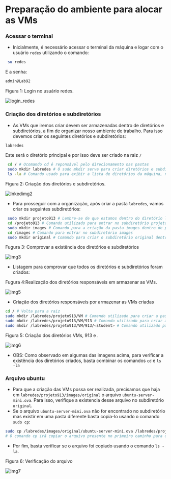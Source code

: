 # Preparação do ambiente para alocar as VMs

### Acessar o terminal
* Inicialmente, é necessário acessar o terminal da máquina e logar com o usuário ```redes``` utilizando o comando:
```bash
 su redes
```
E a senha:
```bash
admin@Lab92
```
Figura 1: Login no usuário redes.

![login_redes](https://user-images.githubusercontent.com/80183918/184625891-ce6bb0c1-d7bc-44c3-93cd-0494ec2057db.png)


### Criação dos diretórios e subdiretórios
* As VMs que iremos criar devem ser armazenadas dentro de diretórios e subdiretórios, a fim de organizar nosso ambiente de trabalho. Para isso devemos criar os seguintes diretórios e subdiretórios:

```bash
labredes
```
Este será o diretório principal e por isso deve ser criado na raiz ```/```
```bash
 cd / # Ocomando cd é reponsável pelo direcionamento nas pastas
 sudo mkdir labredes # O sudo mkdir serve para criar diretórios e subdiretórios, nesse caso, dentro do diretório labredes
 ls -la # Comando usado para exibir a lista de diretórios da máquina, neste caso, comprovar que o diretório labredes já está criado
```
Figura 2: Criação dos diretórios e subdiretórios.

![Inkedimg2](https://user-images.githubusercontent.com/80183918/184629311-e31af470-a492-4349-af77-94f94b1ea9b1.jpg)

* Para prosseguir com a organização, após criar a pasta ```labredes```, vamos criar os seguintes subdiretórios:
```bash
 sudo mkdir projeto913 # Lembre-se de que estamos dentro do diretório labredes, logo, projeto913 será seu subdiretório 
 cd /projeto913 # Comando utilizado para entrar no subdiretório projeto913 e criar os futuros subdiretórios nele 
 sudo mkdir images # Comando para a criação da pasta images dentro de projeto913
 cd /images # Comando para entrar no subdiretório images
 sudo mkdir original # Comando para criar o subdiretório original dentro de images
 ```
 Fugura 3:  Comprovar a existência dos diretórios e subdiretórios

 ![img3](https://user-images.githubusercontent.com/80183918/184630201-cd243df9-9fa5-4ca3-b428-7e8a2b497d74.png)

 * Listagem para comprovar que todos os diretórios e subdiretórios foram criados:
 
  Fugura 4:Realização dos diretórios responsáveis em armazenar as VMs.

![img5](https://user-images.githubusercontent.com/80183918/184630977-b9082983-71b7-4e4d-9446-e5de33611dda.png)
 
 * Criação dos diretórios responsáveis por armazenar as VMs criadas
 ```bash
 cd / # Volta para a raiz
 sudo mkdir /labredes/projeto913/VM # Comando utilizado para criar a pasta VM dentro de projeto913 e usando o caminho absoluto para especificar onde queremos guardar as VMs criadas
 sudo mkdir /labredes/projeto913/VM/913 # Comando utilizado para criar a pasta 913 dentro de projeto913
 sudo mkdir /labredes/projeto913/VM/913/<student> # Comando utilizado para criar a pasta do aluno dentro do subdiretório 913, <student> indica que este campo deve ser substituído pelo nome do aluno responsável
```
Figura 5: Criação dos diretórios VMs, 913 e <student>.
 
![img6](https://user-images.githubusercontent.com/80183918/184631448-d4b1810b-1224-4eb5-afa4-d95234d00961.png)

* OBS: Como observado em algumas das imagens acima, para verificar a existência dos diretórios criados, basta combinar os comandos ```cd``` e ```ls -la```

### Arquivo ubuntu
 * Para que a criação das VMs possa ser realizada, precisamos que haja em ```labredes/projeto913/images/original``` o arquivo ```ubuntu-server-mini.ova```. Para isso, verifique a existencia desse arquivo no subdiretório ```original```.
 * Se o arquivo ```ubuntu-server-mini.ova``` não for encontrado no subdiretório mas existir em uma pasta diferente basta copia-lo usando o comando ```sudo cp```:
 ```bash
 sudo cp /labredes/images/original/ubuntu-server-mini.ova /labredes/projeto913/images/original
 # O comando cp irá copiar o arquivo presente no primeiro caminho para o diretório do segundo caminho
```
 * Por fim, basta verificar se o arquivo foi copiado usando o comando ```ls -la```.
 
 Figura 6: Verificação do arquivo
 
 ![img7](https://user-images.githubusercontent.com/80183918/184632848-e818798d-58aa-4935-b778-a750428c68e8.png)

 
